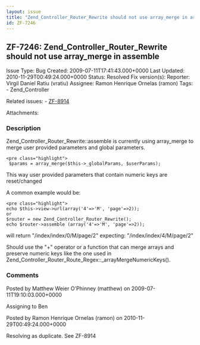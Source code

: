 ```yaml
---
layout: issue
title: "Zend_Controller_Router_Rewrite should not use array_merge in assemble"
id: ZF-7246
---
```


ZF-7246: Zend\_Controller\_Router\_Rewrite should not use array\_merge in assemble
----------------------------------------------------------------------------------

 Issue Type: Bug Created: 2009-07-11T17:41:43.000+0000 Last Updated: 2010-11-29T00:49:24.000+0000 Status: Resolved Fix version(s): 
 Reporter:  Virgil Daniel Ratiu (vratiu)  Assignee:  Ramon Henrique Ornelas (ramon)  Tags: - Zend\_Controller
 
 Related issues: - [ZF-8914](/issues/browse/ZF-8914)
 
 Attachments: 
### Description

Zend\_Controller\_Router\_Rewrite::assemble is currently using array\_merge to merge user provided parameters and global parameters.

 
    <pre class="highlight">
     $params = array_merge($this->_globalParams, $userParams);


This way user provided parameters that contain numeric keys are reset/changed

A common example would be:

 
    <pre class="highlight"> 
    echo $this->view->url(array('4'=>'M', 'page'=>2)); 
    or
    $router = new Zend_Controller_Router_Rewrite();
    echo $router->assemble (array('4'=>'M', 'page'=>2));


will return "/index/index/0/M/page/2" expecting: "/index/index/4/M/page/2"

Should use the "+" operator or a function that can merge arrays and preserve numeric keys like the one used in Zend\_Controller\_Router\_Route\_Regex::\_arrayMergeNumericKeys().

 

 

### Comments

Posted by Matthew Weier O'Phinney (matthew) on 2009-07-11T19:10:03.000+0000

Assigning to Ben

 

 

Posted by Ramon Henrique Ornelas (ramon) on 2010-11-29T00:49:24.000+0000

Resolving as duplicate. See ZF-8914

 

 
